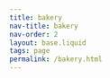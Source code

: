 ```yaml
---
title: bakery
nav-title: bakery
nav-order: 2
layout: base.liquid
tags: page
permalink: /bakery.html
---
```

